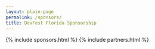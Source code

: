 ```yaml
---
layout: plain-page
permalink: /sponsors/
title: DevFest Florida Sponsorship
---
```


{% include sponsors.html %}
{% include partners.html %}
